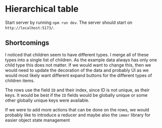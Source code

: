 # Hierarchical table

Start server by running `npm run dev`. The server should start on `http://localhost:5173/`.

## Shortcomings

I noticed that children seem to have different types. I merge all of these types into a single list of children.
As the example data always has only one child type this does not matter. If we would want to change this,
then we would need to update the decoration of the data and probably UI as we would most likely want different expand
buttons for the different types of children items.

The rows use the field `ID` and their index, since ID is not unique, as their keys. It would be best if the `ID`
fields would be globally unique or some other globally unique keys were available.

If we were to add more actions that can be done on the rows, we would probably like to introduce a reducer and maybe
also the `immer` library for easier object state management
